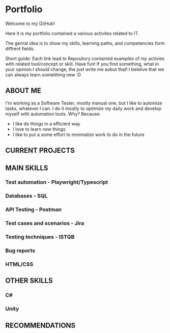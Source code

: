 # Portfolio
Welcome to my GitHub!

Here it is my portfolio contained a various activites related to IT. 

The genral idea is to show my skills, learning paths, and competencies form diffrent fields.

Short guide: Each link lead to Repository contained examples of my activies with related tool/concept or skill. 
Have fun! 
If you find something, what in your opinion I should change, the just write me aobut that! I belelive that we can always learn sometihing new :D


## <a name="about_me">ABOUT ME</a>
I'm working as a Software Tester, mostly manual one, but I like to automize tasks, whatever I can. I do it mostly to optimize my daily work and develop myself with automation tools. 
Why?
Because:
 - I like do things in a efficient way
 - I love to learn new things
 - I like to put a some effort to minimalize work to do in the future

## <a name="current">CURRENT PROJECTS</a>
## <a name="main_skills">MAIN SKILLS</a>
### Test automation - Playwright/Typescript 
### Databases - SQL
### API Testing - Postman
### Test cases and scenarios - Jira
### Testing techniques - ISTQB
### Bug reports
### HTML/CSS
## <a name="other">OTHER SKILLS</a>
### C#
### Unity
## <a name="reccomendations">RECOMMENDATIONS</a>
